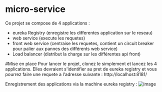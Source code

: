 # micro-service

Ce projet se compose de 4 applications :
 - eureka Registry (enregistre les differentes application sur le reseau)
 - web service (execute les requetes)
 - front web service (centraise les requetes, contient un circuit breaker pour palier aux pannes des différents web service)
 - Load balancer (distribut la charge sur les différentes api front)

#Mise en place
Pour lancer le projet, clonez le simplement et lancez les 4 applications. Elles devraient s'identifier au pret de eureka registry et vous pourrez faire une requete
a l'adresse suivante : http://localhost:8181/

Enregistrement des applications via la machine eureka registry :
![image](https://user-images.githubusercontent.com/59528575/167590927-2a5ce45e-fea4-40fb-be8d-8e233ef52ff5.png)
